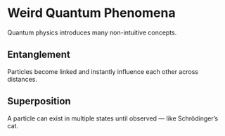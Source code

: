 # Weird Quantum Phenomena

Quantum physics introduces many non-intuitive concepts.

## Entanglement

Particles become linked and instantly influence each other across distances.

## Superposition

A particle can exist in multiple states until observed — like Schrödinger’s cat.
